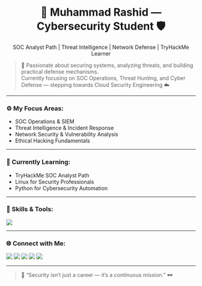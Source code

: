 <h1 align="center">🚀 Muhammad Rashid — Cybersecurity Student 🛡️</h1>
<p align="center">
  SOC Analyst Path | Threat Intelligence | Network Defense | TryHackMe Learner
</p>

> 🧠 Passionate about securing systems, analyzing threats, and building practical defense mechanisms.  
> Currently focusing on SOC Operations, Threat Hunting, and Cyber Defense — stepping towards Cloud Security Engineering ☁️  

---

### ⚙️ My Focus Areas:
- SOC Operations & SIEM
- Threat Intelligence & Incident Response
- Network Security & Vulnerability Analysis
- Ethical Hacking Fundamentals

---

### 🧠 Currently Learning:
- TryHackMe SOC Analyst Path  
- Linux for Security Professionals  
- Python for Cybersecurity Automation  

---

### 🧰 Skills & Tools:
<p align="left">
<img src="https://skillicons.dev/icons?i=linux,python,bash,wireshark,vscode,github,git,azure" />
</p>

---

### 🌐 Connect with Me:
<p align="left">
<a href="mailto:rashidlehri699@gmail.com"><img src="https://img.shields.io/badge/Email-D14836?style=for-the-badge&logo=gmail&logoColor=white"/></a>
<a href="https://www.linkedin.com/in/muhammad-rashid"><img src="https://img.shields.io/badge/LinkedIn-0077B5?style=for-the-badge&logo=linkedin&logoColor=white"/></a>
<a href="https://tryhackme.com/p/yourusername"><img src="https://img.shields.io/badge/TryHackMe-212C42?style=for-the-badge&logo=tryhackme&logoColor=white"/></a>
<a href="https://instagram.com/mohammad_rashid"><img src="https://img.shields.io/badge/Instagram-E4405F?style=for-the-badge&logo=instagram&logoColor=white"/></a>
<a href="https://facebook.com/mohammad.rashid"><img src="https://img.shields.io/badge/Facebook-1877F2?style=for-the-badge&logo=facebook&logoColor=white"/></a>
</p>

---

> 💬 “Security isn’t just a career — it’s a continuous mission.” 🕶️  

